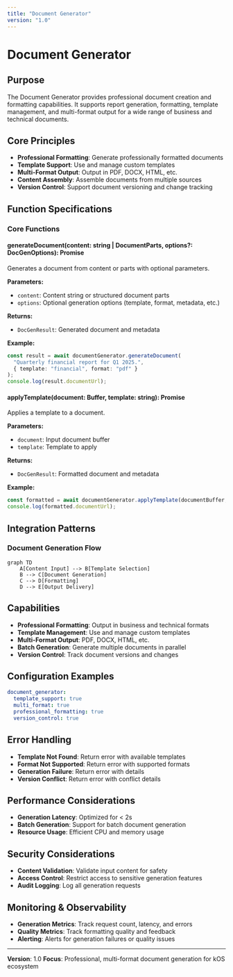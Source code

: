 ```yaml
---
title: "Document Generator"
version: "1.0"
---
```


# **Document Generator**

## **Purpose**

The Document Generator provides professional document creation and formatting capabilities. It supports report generation, formatting, template management, and multi-format output for a wide range of business and technical documents.

## **Core Principles**

- **Professional Formatting**: Generate professionally formatted documents
- **Template Support**: Use and manage custom templates
- **Multi-Format Output**: Output in PDF, DOCX, HTML, etc.
- **Content Assembly**: Assemble documents from multiple sources
- **Version Control**: Support document versioning and change tracking

## **Function Specifications**

### **Core Functions**

#### **generateDocument(content: string | DocumentParts, options?: DocGenOptions): Promise<DocGenResult>**
Generates a document from content or parts with optional parameters.

**Parameters:**
- `content`: Content string or structured document parts
- `options`: Optional generation options (template, format, metadata, etc.)

**Returns:**
- `DocGenResult`: Generated document and metadata

**Example:**
```typescript
const result = await documentGenerator.generateDocument(
  "Quarterly financial report for Q1 2025.",
  { template: "financial", format: "pdf" }
);
console.log(result.documentUrl);
```

#### **applyTemplate(document: Buffer, template: string): Promise<DocGenResult>**
Applies a template to a document.

**Parameters:**
- `document`: Input document buffer
- `template`: Template to apply

**Returns:**
- `DocGenResult`: Formatted document and metadata

**Example:**
```typescript
const formatted = await documentGenerator.applyTemplate(documentBuffer, "business");
console.log(formatted.documentUrl);
```

## **Integration Patterns**

### **Document Generation Flow**
```mermaid
graph TD
    A[Content Input] --> B[Template Selection]
    B --> C[Document Generation]
    C --> D[Formatting]
    D --> E[Output Delivery]
```

## **Capabilities**

- **Professional Formatting**: Output in business and technical formats
- **Template Management**: Use and manage custom templates
- **Multi-Format Output**: PDF, DOCX, HTML, etc.
- **Batch Generation**: Generate multiple documents in parallel
- **Version Control**: Track document versions and changes

## **Configuration Examples**

```yaml
document_generator:
  template_support: true
  multi_format: true
  professional_formatting: true
  version_control: true
```

## **Error Handling**

- **Template Not Found**: Return error with available templates
- **Format Not Supported**: Return error with supported formats
- **Generation Failure**: Return error with details
- **Version Conflict**: Return error with conflict details

## **Performance Considerations**

- **Generation Latency**: Optimized for < 2s
- **Batch Generation**: Support for batch document generation
- **Resource Usage**: Efficient CPU and memory usage

## **Security Considerations**

- **Content Validation**: Validate input content for safety
- **Access Control**: Restrict access to sensitive generation features
- **Audit Logging**: Log all generation requests

## **Monitoring & Observability**

- **Generation Metrics**: Track request count, latency, and errors
- **Quality Metrics**: Track formatting quality and feedback
- **Alerting**: Alerts for generation failures or quality issues

---

**Version**: 1.0
**Focus**: Professional, multi-format document generation for kOS ecosystem 